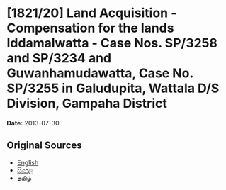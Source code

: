 # [1821/20] Land Acquisition - Compensation for the lands Iddamalwatta - Case Nos. SP/3258 and SP/3234 and Guwanhamudawatta, Case No. SP/3255 in Galudupita, Wattala D/S Division, Gampaha District

**Date:** 2013-07-30

## Original Sources

- [English](https://documents.gov.lk/view/extra-gazettes/2013/7/1821-20_E.pdf)
- [සිංහල](https://documents.gov.lk/view/extra-gazettes/2013/7/1821-20_S.pdf)
- [தமிழ்](https://documents.gov.lk/view/extra-gazettes/2013/7/1821-20_T.pdf)

